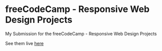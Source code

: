 # freeCodeCamp - Responsive Web Design Projects
My Submission for the freeCodeCamp - Responsive Web Design Projects

See them live [here](https://free-code-camp-projects.vercel.app/)
